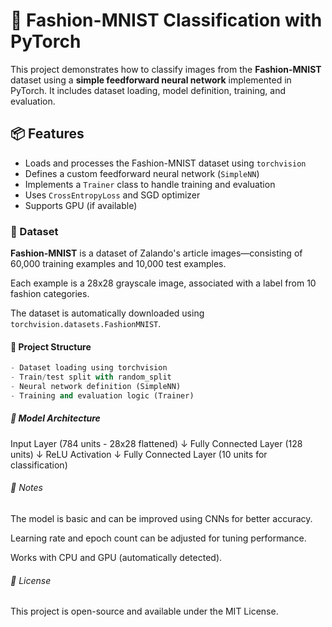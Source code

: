 # 🧠 Fashion-MNIST Classification with PyTorch

This project demonstrates how to classify images from the **Fashion-MNIST** dataset using a **simple feedforward neural network** implemented in PyTorch. It includes dataset loading, model definition, training, and evaluation.

## 📦 Features

- Loads and processes the Fashion-MNIST dataset using `torchvision`
- Defines a custom feedforward neural network (`SimpleNN`)
- Implements a `Trainer` class to handle training and evaluation
- Uses `CrossEntropyLoss` and SGD optimizer
- Supports GPU (if available)

### 🧪 Dataset

**Fashion-MNIST** is a dataset of Zalando's article images—consisting of 60,000 training examples and 10,000 test examples.

Each example is a 28x28 grayscale image, associated with a label from 10 fashion categories.

The dataset is automatically downloaded using `torchvision.datasets.FashionMNIST`.

#### 📁 Project Structure

```python
- Dataset loading using torchvision
- Train/test split with random_split
- Neural network definition (SimpleNN)
- Training and evaluation logic (Trainer)
```

##### 🧠 Model Architecture

Input Layer (784 units - 28x28 flattened)
   ↓
Fully Connected Layer (128 units)
   ↓
ReLU Activation
   ↓
Fully Connected Layer (10 units for classification)

###### 📌 Notes

The model is basic and can be improved using CNNs for better accuracy.

Learning rate and epoch count can be adjusted for tuning performance.

Works with CPU and GPU (automatically detected).

###### 📜 License

This project is open-source and available under the MIT License.
